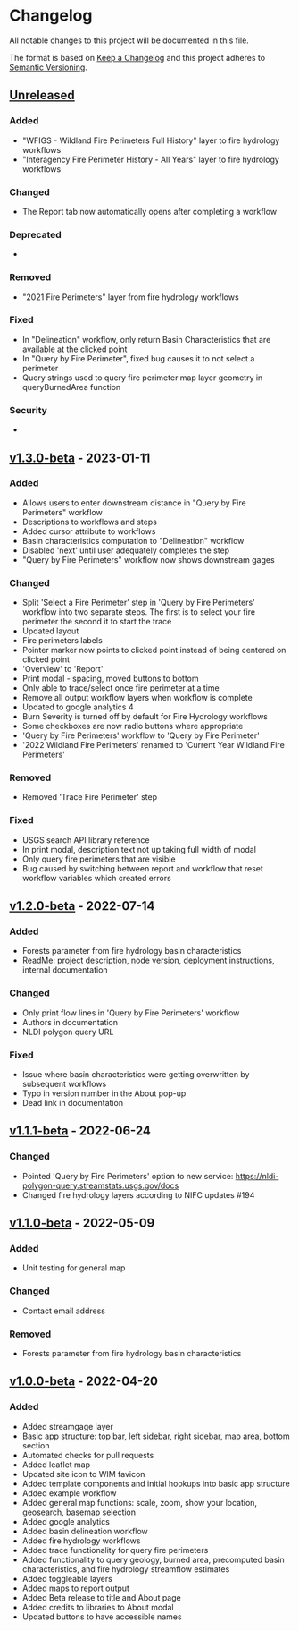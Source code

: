 # Changelog

All notable changes to this project will be documented in this file.

The format is based on [Keep a Changelog](http://keepachangelog.com/en/1.0.0/)
and this project adheres to [Semantic Versioning](http://semver.org/spec/v2.0.0.html).


## [Unreleased](https://github.com/USGS-WiM/StreamStats-National/tree/dev)

### Added 

- "WFIGS - Wildland Fire Perimeters Full History" layer to fire hydrology workflows
- "Interagency Fire Perimeter History - All Years" layer to fire hydrology workflows

### Changed  

- The Report tab now automatically opens after completing a workflow

### Deprecated 

-

### Removed 

- "2021 Fire Perimeters" layer from fire hydrology workflows

### Fixed  

- In "Delineation" workflow, only return Basin Characteristics that are available at the clicked point
- In "Query by Fire Perimeter", fixed bug causes it to not select a perimeter
- Query strings used to query fire perimeter map layer geometry in queryBurnedArea function

### Security  

- 
## [v1.3.0-beta](https://github.com/USGS-WiM/StreamStats-National/releases/tag/v1.3.0-beta) - 2023-01-11

### Added 

- Allows users to enter downstream distance in "Query by Fire Perimeters" workflow
- Descriptions to workflows and steps
- Added cursor attribute to workflows
- Basin characteristics computation to "Delineation" workflow
- Disabled 'next' until user adequately completes the step
- "Query by Fire Perimeters" workflow now shows downstream gages

### Changed  

- Split 'Select a Fire Perimeter' step in 'Query by Fire Perimeters' workflow into two separate steps. The first is to select your fire perimeter the second it to start the trace
- Updated layout
- Fire perimeters labels 
- Pointer marker now points to clicked point instead of being centered on clicked point
- 'Overview' to 'Report'
- Print modal - spacing, moved buttons to bottom
- Only able to trace/select once fire perimeter at a time
- Remove all output workflow layers when workflow is complete
- Updated to google analytics 4
- Burn Severity is turned off by default for Fire Hydrology workflows
- Some checkboxes are now radio buttons where appropriate
- 'Query by Fire Perimeters' workflow to 'Query by Fire Perimeter' 
- '2022 Wildland Fire Perimeters' renamed to 'Current Year Wildland Fire Perimeters'
### Removed 

- Removed 'Trace Fire Perimeter' step

### Fixed  

- USGS search API library reference
- In print modal, description text not up taking full width of modal
- Only query fire perimeters that are visible
- Bug caused by switching between report and workflow that reset workflow variables which created errors

## [v1.2.0-beta](https://github.com/USGS-WiM/StreamStats-National/releases/tag/v1.2.0-beta) - 2022-07-14

### Added 

- Forests parameter from fire hydrology basin characteristics 
- ReadMe: project description, node version, deployment instructions, internal documentation

### Changed  

- Only print flow lines in 'Query by Fire Perimeters' workflow
- Authors in documentation
- NLDI polygon query URL

### Fixed  

- Issue where basin characteristics were getting overwritten by subsequent workflows
- Typo in version number in the About pop-up
- Dead link in documentation

## [v1.1.1-beta](https://github.com/USGS-WiM/StreamStats-National/releases/tag/v1.1.1-beta) - 2022-06-24


### Changed

-   Pointed 'Query by Fire Perimeters' option to new service: https://nldi-polygon-query.streamstats.usgs.gov/docs
-   Changed fire hydrology layers according to NIFC updates #194
 

## [v1.1.0-beta](https://github.com/USGS-WiM/StreamStats-National/releases/tag/v1.1.0-beta) - 2022-05-09

### Added

- Unit testing for general map 

### Changed

-   Contact email address

### Removed

-   Forests parameter from fire hydrology basin characteristics 

## [v1.0.0-beta](https://github.com/USGS-WiM/StreamStats-National/releases/tag/v1.0.0-beta) - 2022-04-20

### Added

-   Added streamgage layer
-   Basic app structure: top bar, left sidebar, right sidebar, map area, bottom section
-   Automated checks for pull requests
-   Added leaflet map
-   Updated site icon to WIM favicon
-   Added template components and initial hookups into basic app structure
-   Added example workflow
-   Added general map functions: scale, zoom, show your location, geosearch, basemap selection
-   Added google analytics
-   Added basin delineation workflow
-   Added fire hydrology workflows
-   Added trace functionality for query fire perimeters
-   Added functionality to query geology, burned area, precomputed basin characteristics, and fire hydrology streamflow estimates
-   Added toggleable layers
-   Added maps to report output
-   Added Beta release to title and About page
-   Added credits to libraries to About modal
-   Updated buttons to have accessible names


